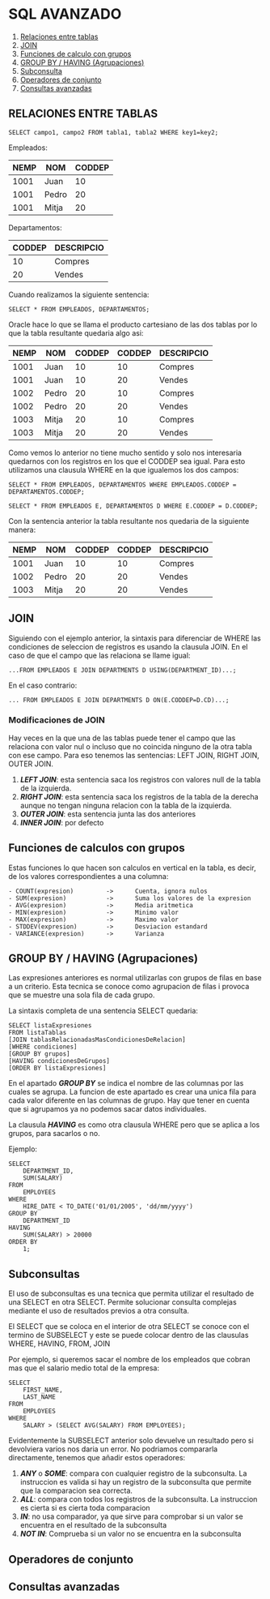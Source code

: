 # SQL AVANZADO

1. [Relaciones entre tablas](#id1)
2. [JOIN](#id2)
3. [Funciones de calculo con grupos](#id3)
4. [GROUP BY / HAVING (Agrupaciones)](#id4)
5. [Subconsulta](#id5)
6. [Operadores de conjunto](#id6)
7. [Consultas avanzadas](#id7)

## RELACIONES ENTRE TABLAS <a name="id1" />
    SELECT campo1, campo2 FROM tabla1, tabla2 WHERE key1=key2;

Empleados:

| NEMP | NOM | CODDEP |
| -- | -- | -- | 
| 1001 | Juan | 10 |
| 1001 | Pedro | 20 |
| 1001 | Mitja | 20 |

Departamentos: 

| CODDEP | DESCRIPCIO |
| -- | -- |
| 10 | Compres |
| 20 | Vendes |

Cuando realizamos la siguiente sentencia:

    SELECT * FROM EMPLEADOS, DEPARTAMENTOS;

Oracle hace lo que se llama el producto cartesiano de las dos tablas por lo que la tabla resultante quedaria algo asi:

| NEMP | NOM | CODDEP | CODDEP | DESCRIPCIO |
| -- | -- | -- | -- | -- |
| 1001 | Juan | 10 | 10 | Compres |
| 1001 | Juan | 10 | 20 | Vendes |
| 1002 | Pedro | 20 | 10 | Compres |
| 1002 | Pedro | 20 | 20 | Vendes |
| 1003 | Mitja | 20 | 10 | Compres |
| 1003 | Mitja | 20 | 20 | Vendes |

Como vemos lo anterior no tiene mucho sentido y solo nos interesaria quedarnos con los registros en los que el CODDEP sea igual. Para esto utilizamos una clausula WHERE en la que igualemos los dos campos:

    SELECT * FROM EMPLEADOS, DEPARTAMENTOS WHERE EMPLEADOS.CODDEP = DEPARTAMENTOS.CODDEP;

    SELECT * FROM EMPLEADOS E, DEPARTAMENTOS D WHERE E.CODDEP = D.CODDEP;

Con la sentencia anterior la tabla resultante nos quedaria de la siguiente manera:

| NEMP | NOM | CODDEP | CODDEP | DESCRIPCIO |
| -- | -- | -- | -- | -- |
| 1001 | Juan | 10 | 10 | Compres |
| 1002 | Pedro | 20 | 20 | Vendes |
| 1003 | Mitja | 20 | 20 | Vendes |

## JOIN <a name="id2" />
Siguiendo con el ejemplo anterior, la sintaxis para diferenciar de WHERE las condiciones de seleccion de registros es usando la clausula JOIN. En el caso de que el campo que las relaciona se llame igual:

    ...FROM EMPLEADOS E JOIN DEPARTMENTS D USING(DEPARTMENT_ID)...;

En el caso contrario:

    ... FROM EMPLEADOS E JOIN DEPARTMENTS D ON(E.CODDEP=D.CD)...;

### Modificaciones de JOIN
Hay veces en la que una de las tablas puede tener el campo que las relaciona con valor nul o incluso que no coincida ninguno de la otra tabla con ese campo. Para eso tenemos las sentencias: LEFT JOIN, RIGHT JOIN, OUTER JOIN. 

1. ***LEFT JOIN***: esta sentencia saca los registros con valores null de la tabla de la izquierda.
2. ***RIGHT JOIN***: esta sentencia saca los registros de la tabla de la derecha aunque no tengan ninguna relacion con la tabla de la izquierda.
3. ***OUTER JOIN***: esta sentencia junta las dos anteriores
4. ***INNER JOIN***: por defecto

## Funciones de calculos con grupos <a name="id3" />
Estas funciones lo que hacen son calculos en vertical en la tabla, es decir, de los valores correspondientes a una columna:

    - COUNT(expresion)         ->      Cuenta, ignora nulos
    - SUM(expresion)           ->      Suma los valores de la expresion
    - AVG(expresion)           ->      Media aritmetica
    - MIN(expresion)           ->      Minimo valor
    - MAX(expresion)           ->      Maximo valor
    - STDDEV(expresion)        ->      Desviacion estandard
    - VARIANCE(expresion)      ->      Varianza

## GROUP BY / HAVING (Agrupaciones) <a name="id4" />
Las expresiones anteriores es normal utilizarlas con grupos de filas en base a un criterio. Esta tecnica se conoce como agrupacion de filas i provoca que se muestre una sola fila de cada grupo.

La sintaxis completa de una sentencia SELECT quedaria:

    SELECT listaExpresiones
    FROM listaTablas
    [JOIN tablasRelacionadasMasCondicionesDeRelacion]
    [WHERE condiciones]
    [GROUP BY grupos]
    [HAVING condicionesDeGrupos]
    [ORDER BY listaExpresiones]

En el apartado ***GROUP BY*** se indica el nombre de las columnas por las cuales se agrupa. La funcion de este apartado es crear una unica fila para cada valor diferente en las columnas de grupo. Hay que tener en cuenta que si agrupamos ya no podemos sacar datos individuales.

La clausula ***HAVING*** es como otra clausula WHERE pero que se aplica a los grupos, para sacarlos o no.

Ejemplo:

    SELECT
        DEPARTMENT_ID,
        SUM(SALARY)
    FROM
        EMPLOYEES
    WHERE
        HIRE_DATE < TO_DATE('01/01/2005', 'dd/mm/yyyy')
    GROUP BY
        DEPARTMENT_ID
    HAVING
        SUM(SALARY) > 20000
    ORDER BY
        1;

## Subconsultas <a name="id5" />
El uso de subconsultas es una tecnica que permita utilizar el resultado de una SELECT en otra SELECT. Permite solucionar consulta complejas mediante el uso de resultados previos a otra consulta.

El SELECT que se coloca en el interior de otra SELECT se conoce con el termino de SUBSELECT y este se puede colocar dentro de las clausulas WHERE, HAVING, FROM, JOIN

Por ejemplo, si queremos sacar el nombre de los empleados que cobran mas que el salario medio total de la empresa:

    SELECT
        FIRST_NAME,
        LAST_NAME
    FROM
        EMPLOYEES
    WHERE
        SALARY > (SELECT AVG(SALARY) FROM EMPLOYEES);

Evidentemente la SUBSELECT anterior solo devuelve un resultado pero si devolviera varios nos daria un error. No podriamos compararla directamente, tenemos que añadir estos operadores:

1. ***ANY*** o ***SOME***: compara con cualquier registro de la subconsulta. La instruccion es valida si hay un registro de la subconsulta que permite que la comparacion sea correcta.
2. ***ALL***: compara con todos los registros de la subconsulta. La instruccion es cierta si es cierta toda comparacion
3. ***IN***: no usa comparador, ya que sirve para comprobar si un valor se encuentra en el resultado de la subconsulta
4. ***NOT IN***: Comprueba si un valor no se encuentra en la subconsulta

## Operadores de conjunto <a name="id6" />


## Consultas avanzadas <a name="id7" />